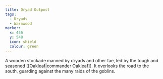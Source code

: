 ```yaml
---
title: Dryad Outpost
tags:
  - Dryads
  - Warmwood
marker:
  x: 456
  y: 548
  icon: shield
  colour: green
---
```


A wooden stockade manned by dryads and other fae, led by the tough and seasoned [[Oakleaf|commander Oakleaf]].
It overlooks the road to the south, guarding against the many raids of the goblins.
